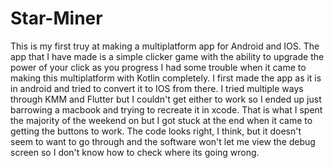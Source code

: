 # Star-Miner
This is my first truy at making a multiplatform app for Android and IOS. The app that I have made is a simple clicker game with the ability to upgrade the power of your click as you progress
I had some trouble when it came to making this multiplatform with Kotlin completely. I first made the app as it is in android and tried to convert it to IOS from there. I tried multiple ways through KMM and Flutter but I couldn't get either to work so I ended up just barrowing a macbook and trying to recreate it in xcode. That is what I spent the majority of the weekend on but I got stuck at the end when it came to getting the buttons to work. The code looks right, I think, but it doesn't seem to want to go through and the software won't let me view the debug screen so I don't know how to check where its going wrong.